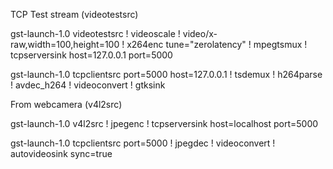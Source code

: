 

TCP
Test stream (videotestsrc)

gst-launch-1.0 videotestsrc ! videoscale ! video/x-raw,width=100,height=100 ! x264enc tune="zerolatency" ! mpegtsmux ! tcpserversink host=127.0.0.1 port=5000

gst-launch-1.0 tcpclientsrc port=5000 host=127.0.0.1 ! tsdemux ! h264parse ! avdec_h264 ! videoconvert ! gtksink


From webcamera (v4l2src)

gst-launch-1.0 v4l2src ! jpegenc ! tcpserversink host=localhost port=5000

gst-launch-1.0 tcpclientsrc port=5000 ! jpegdec ! videoconvert ! autovideosink sync=true
